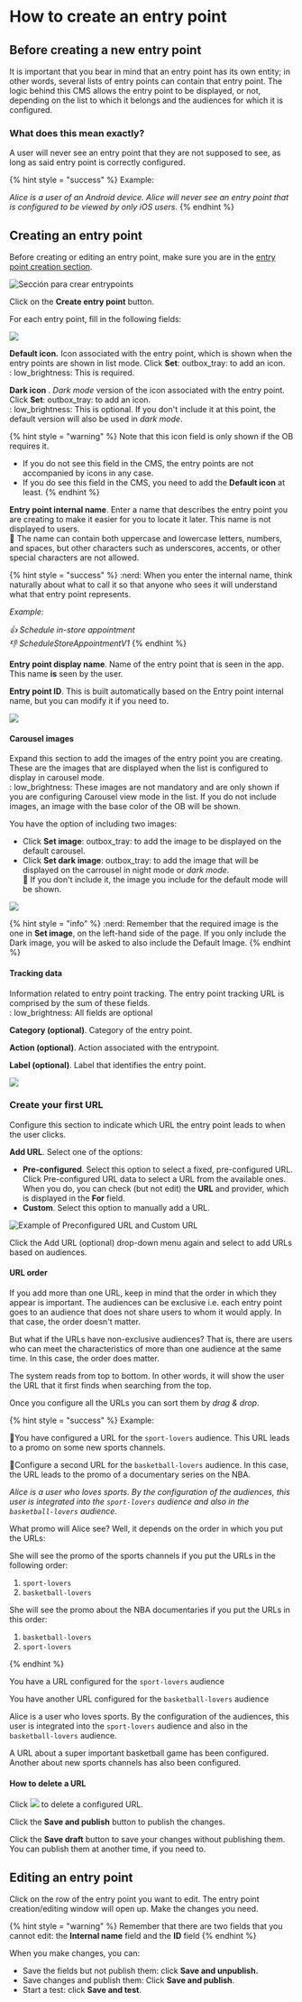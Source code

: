 # How to create an entry point

## Before creating a new entry point

It is important that you bear in mind that an entry point has its own entity; in other words, several lists of entry points can contain that entry point. The logic behind this CMS allows the entry point to be displayed, or not, depending on the list to which it belongs and the audiences for which it is configured.

### What does this mean exactly?

A user will never see an entry point that they are not supposed to see, as long as said entry point is correctly configured.

{% hint style = "success" %} Example:

*Alice is a user of an Android device. Alice will never see an entry point that is configured to be viewed by only iOS users.* {% endhint %}

## Creating an entry point

Before creating or editing an entry point, make sure you are in the [entry point creation section](./#estoy-en-la-seccion-para-crear-o-editar-un-entrypoint).

![Sección para crear entrypoints](.gitbook/assets/seccion_entrypoints.png)

Click on the **Create entry point** button.

For each entry point, fill in the following fields:

![](.gitbook/assets/entrypoint_creacion.png)

**Default icon.** Icon associated with the entry point, which is shown when the entry points are shown in list mode. Click **Set**: outbox_tray: to add an icon.<br> : low_brightness: This is required.

**Dark icon** . *Dark mode* version of the icon associated with the entry point. Click **Set**: outbox_tray: to add an icon.<br> : low_brightness: This is optional. If you don't include it at this point, the default version will also be used in *dark mode*.

{% hint style = "warning" %} Note that this icon field is only shown if the OB requires it.

- If you do not see this field in the CMS, the entry points are not accompanied by icons in any case.
- If you do see this field in the CMS, you need to add the **Default icon** at least. {% endhint %}

**Entry point internal name**. Enter a name that describes the entry point you are creating to make it easier for you to locate it later. This name is not displayed to users.<br> :low_brightness: The name can contain both uppercase and lowercase letters, numbers, and spaces, but other characters such as underscores, accents, or other special characters are not allowed.

{% hint style = "success" %} :nerd: When you enter the internal name, think naturally about what to call it so that anyone who sees it will understand what that entry point represents.

*Example:*

**:thumbsup:* Schedule in-store appointment*<br> **:thumbsdown:* ScheduleStoreAppointmentV1* {% endhint %}

**Entry point display name**. Name of the entry point that is seen in the app. This name **is** seen by the user.

**Entry point ID**. This is built automatically based on the Entry point internal name, but you can modify it if you need to.

![](.gitbook/assets/crear_entrypoint_ID_automatico.gif)

#### **Carousel images**

Expand this section to add the images of the entry point you are creating. These are the images that are displayed when the list is configured to display in carousel mode.<br> : low_brightness: These images are not mandatory and are only shown if you are configuring Carousel view mode in the list. If you do not include images, an image with the base color of the OB will be shown.

You have the option of including two images:

- Click **Set image**: outbox_tray: to add the image to be displayed on the default carousel.
- Click **Set dark image**: outbox_tray: to add the image that will be displayed on the carrousel in night mode or *dark mode*.<br> :low_brightness: If you don't include it, the image you include for the default mode will be shown.

![](.gitbook/assets/carousel_images.png)

{% hint style = "info" %} :nerd: Remember that the required image is the one in **Set image**, on the left-hand side of the page. If you only include the Dark image, you will be asked to also include the Default Image. {% endhint %}

#### **Tracking data**

Information related to entry point tracking. The entry point tracking URL is comprised by the sum of these fields.<br> : low_brightness: All fields are optional

**Category (optional)**. Category of the entry point.

**Action (optional)**. Action associated with the entrypoint.

**Label (optional)**. Label that identifies the entry point.

![](.gitbook/assets/tracking_data.png)

### Create your first URL

Configure this section to indicate which URL the entry point leads to when the user clicks.

**Add URL**. Select one of the options:

- **Pre-configured**. Select this option to select a fixed, pre-configured URL. Click Pre-configured URL data to select a URL from the available ones. When you do, you can check (but not edit) the **URL** and provider, which is displayed in the **For** field.
- **Custom**. Select this option to manually add a URL.

![Example of Preconfigured URL and Custom URL](.gitbook/assets/AddURL_Entrypoints.png)

Click the Add URL (optional) drop-down menu again and select to add URLs based on audiences.

#### URL order

If you add more than one URL, keep in mind that the order in which they appear is important. The audiences can be exclusive i.e. each entry point goes to an audience that does not share users to whom it would apply. In that case, the order doesn't matter.

But what if the URLs have non-exclusive audiences? That is, there are users who can meet the characteristics of more than one audience at the same time. In this case, the order does matter.

The system reads from top to bottom. In other words, it will show the user the URL that it first finds when searching from the top.

Once you configure all the URLs you can sort them by *drag &amp; drop*.

{% hint style = "success" %} Example:

🥇You have configured a URL for the `sport-lovers` audience. This URL leads to a promo on some new sports channels.

🏀Configure a second URL for the `basketball-lovers` audience. In this case, the URL leads to the promo of a documentary series on the NBA.

*Alice is a user who loves sports. By the configuration of the audiences, this user is integrated into the `sport-lovers` audience and also in the `basketball-lovers` audience.*

What promo will Alice see? Well, it depends on the order in which you put the URLs:

She will see the promo of the sports channels if you put the URLs in the following order:

1. `sport-lovers`
2. `basketball-lovers`

She will see the promo about the NBA documentaries if you put the URLs in this order:

1. `basketball-lovers`
2. `sport-lovers`

{% endhint %}

You have a URL configured for the `sport-lovers` audience

You have another URL configured for the `basketball-lovers` audience

Alice is a user who loves sports. By the configuration of the audiences, this user is integrated into the `sport-lovers` audience and also in the `basketball-lovers` audience.

A URL about a super important basketball game has been configured. Another about new sports channels has also been configured.

#### How to delete a URL

Click ![](.gitbook/assets/icono_borrar.png) to delete a configured URL.

Click the **Save and publish** button to publish the changes.

Click the **Save draft** button to save your changes without publishing them. You can publish them at another time, if you need to.

## Editing an entry point

Click on the row of the entry point you want to edit. The entry point creation/editing window will open up. Make the changes you need.

{% hint style = "warning" %} Remember that there are two fields that you cannot edit: the **Internal name** field and the **ID** field {% endhint %}

When you make changes, you can:

- Save the fields but not publish them: click **Save and unpublish.**
- Save changes and publish them: Click **Save and publish**.
- Start a test: click **Save and test**.
